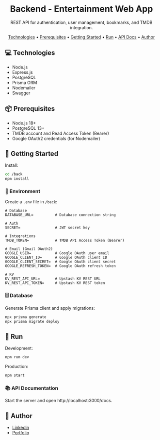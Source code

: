 <h1 align="center" style="font-weight: bold;">Backend - Entertainment Web App</h1>

<p align="center">
REST API for authentication, user management, bookmarks, and TMDB integration.
</p>

<p align="center">
  <a href="#technologies">Technologies</a> •
  <a href="#prerequisites">Prerequisites</a> •
  <a href="#getting-started">Getting Started</a> •
  <a href="#run">Run</a> •
  <a href="#api-docs">API Docs</a> •
  <a href="#author">Author</a>
</p>

<h2 id="technologies">💻 Technologies</h2>

- Node.js
- Express.js
- PostgreSQL
- Prisma ORM
- Nodemailer
- Swagger

<h2 id="prerequisites">📦 Prerequisites</h2>

- Node.js 18+
- PostgreSQL 13+
- TMDB account and Read Access Token (Bearer)
- Google OAuth2 credentials (for Nodemailer)

<h2 id="getting-started">🚀 Getting Started</h2>

Install:

```sh
cd /back
npm install
```

<h3>🔐 Environment</h3>

Create a `.env` file in `/back`:

```env
# Database
DATABASE_URL=          # Database connection string

# Auth
SECRET=                # JWT secret key

# Integrations
TMDB_TOKEN=            # TMDB API Access Token (Bearer)

# Email (Gmail OAuth2)
GOOGLE_USER=           # Google OAuth user email
GOOGLE_CLIENT_ID=      # Google OAuth client ID
GOOGLE_CLIENT_SECRET=  # Google OAuth client secret
GOOGLE_REFRESH_TOKEN=  # Google OAuth refresh token

# KV
KV_REST_API_URL=       # Upstash KV REST URL
KV_REST_API_TOKEN=     # Upstash KV REST token
```

<h3>🗄️ Database</h3>

Generate Prisma client and apply migrations:

```sh
npx prisma generate
npx prisma migrate deploy
```

<h2 id="run">🏃 Run</h2>

Development:

```sh
npm run dev
```

Production:

```sh
npm start
```

<h3 id="api-docs">📚 API Documentation</h3>

Start the server and open http://localhost:3000/docs.

<h2 id="author">👤 Author</h2>

- [Linkedin](https://www.linkedin.com/in/weslleyvieira-dev/)
- [Portfolio](https://portfolio-weslleyvieira-projects.vercel.app/)
